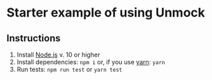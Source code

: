 # Starter example of using Unmock

## Instructions

1. Install [Node.js](https://nodejs.org/en/) v. 10 or higher
1. Install dependencies: `npm i` or, if you use [yarn](https://yarnpkg.com/lang/en/): `yarn`
1. Run tests: `npm run test` or `yarn test`
